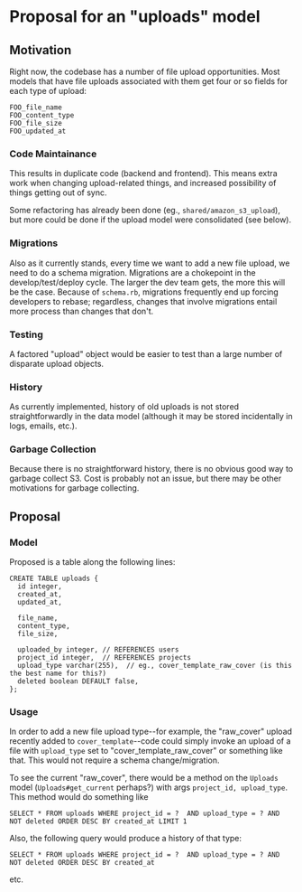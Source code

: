 # Proposal for an "uploads" model

## Motivation

Right now, the codebase has a number of file upload opportunities. Most models that have file uploads associated with them get four or so fields for each type of upload:

    FOO_file_name
    FOO_content_type
    FOO_file_size
    FOO_updated_at

### Code Maintainance

This results in duplicate code (backend and frontend). This means extra work when changing upload-related things, and increased possibility of things getting out of sync.

Some refactoring has already been done (eg., `shared/amazon_s3_upload`), but more could be done if the upload model were consolidated (see below).

### Migrations

Also as it currently stands, every time we want to add a new file upload, we need to do a schema migration. Migrations are a chokepoint in the develop/test/deploy cycle. The larger the dev team gets, the more this will be the case. Because of `schema.rb`, migrations frequently end up forcing developers to rebase; regardless, changes that involve migrations entail more process than changes that don't.

### Testing

A factored "upload" object would be easier to test than a large number of disparate upload objects.

### History

As currently implemented, history of old uploads is not stored straightforwardly in the data model (although it may be stored incidentally in logs, emails, etc.).

### Garbage Collection

Because there is no straightforward history, there is no obvious good way to garbage collect S3. Cost is probably not an issue, but there may be other motivations for garbage collecting.

## Proposal


### Model

Proposed is a table along the following lines:

    CREATE TABLE uploads {
      id integer,
      created_at,
      updated_at,

      file_name,
      content_type,
      file_size,

      uploaded_by integer, // REFERENCES users
      project_id integer,  // REFERENCES projects
      upload_type varchar(255),  // eg., cover_template_raw_cover (is this the best name for this?)
      deleted boolean DEFAULT false,
    };

### Usage

In order to add a new file upload type--for example, the "raw\_cover" upload recently added to `cover_template`--code could simply invoke an upload of a file with `upload_type` set to "cover\_template\_raw\_cover" or something like that. This would not require a schema change/migration.

To see the current "raw\_cover", there would be a method on the `Uploads` model (`Uploads#get_current` perhaps?) with args `project_id, upload_type`. This method would do something like

```
SELECT * FROM uploads WHERE project_id = ?  AND upload_type = ? AND NOT deleted ORDER DESC BY created_at LIMIT 1
```

Also, the following query would produce a history of that type:

```
SELECT * FROM uploads WHERE project_id = ?  AND upload_type = ? AND NOT deleted ORDER DESC BY created_at
```

etc.